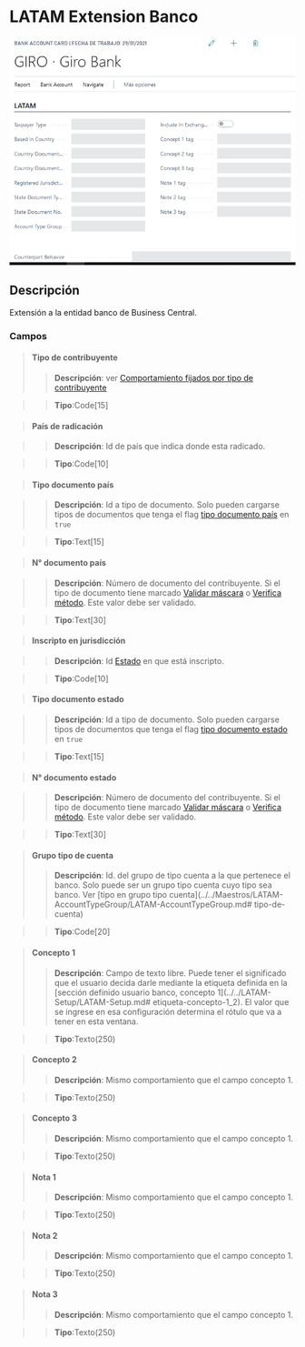 # LATAM Extension Banco
![Ventana Extensión Banco](../../Imagenes/LATAM-Bank-Extension-MainPage.png)
## Descripción
Extensión a la entidad banco de Business Central.

### Campos

>#### Tipo de contribuyente
>>**Descripción**: 
	ver [Comportamiento fijados por tipo de contribuyente](../Reglas/LATAM-Rules-TaxPayerType.md)

>>**Tipo**:Code[15]

>#### País de radicación

>>**Descripción**: 
	Id de país que indica donde esta radicado.
	
>>**Tipo**:Code[10]

>#### Tipo documento país

>>**Descripción**: 
	Id a tipo de documento. Solo pueden cargarse tipos de documentos que tenga el flag [tipo documento país](../Maestros/LATAM-DocumentType.md#tipo-documento-pais) en `true`
	
>>**Tipo**:Text[15]

>#### N° documento país
	
>>**Descripción**: 
	Número de documento del contribuyente. Si el tipo de documento tiene marcado [Validar máscara](../Maestros/LATAM-DocumentType.md#validar-mascara) o [Verifica método](../Maestros/LATAM-DocumentType.md#verifica-metodo). Este valor debe ser validado.
	
>>**Tipo**:Text[30]

>#### Inscripto en jurisdicción

>>**Descripción**: 
	Id [Estado](../Maestros/LATAM-State.md) en que está inscripto.
	
>>**Tipo**:Code[10]

>#### Tipo documento estado

>>**Descripción**: 
	Id a tipo de documento. Solo pueden cargarse tipos de documentos que tenga el flag [tipo documento estado](../Maestros/LATAM-DocumentType.md#tipo-documento-estado) en `true`
	
>>**Tipo**:Text[15]

>#### N° documento estado
	
>>**Descripción**: 
	Número de documento del contribuyente. Si el tipo de documento tiene marcado [Validar máscara](../Maestros/LATAM-DocumentType.md#validar-mascara) o [Verifica método](../Maestros/LATAM-DocumentType.md#verifica-metodo). Este valor debe ser validado.
	
>>**Tipo**:Text[30]

>#### Grupo tipo de cuenta
>>**Descripción**: 
	Id. del grupo de tipo cuenta a la que pertenece el banco. Solo puede ser un grupo tipo cuenta cuyo tipo sea banco. Ver [tipo en grupo tipo cuenta](../../Maestros/LATAM-AccountTypeGroup/LATAM-AccountTypeGroup.md# tipo-de-cuenta)
	
>>**Tipo**:Code[20]

>#### Concepto 1
>>**Descripción**: 
	Campo de texto libre. Puede tener el significado que el usuario decida darle mediante la etiqueta definida en la [sección definido usuario banco, concepto 1](../../LATAM-Setup/LATAM-Setup.md# etiqueta-concepto-1_2). El valor que se ingrese en esa configuración determina el rótulo que va a tener en esta ventana.
	
>>**Tipo**:Texto(250)

>#### Concepto 2
>>**Descripción**: 
	Mismo comportamiento que el campo concepto 1.
	
>>**Tipo**:Texto(250)

>#### Concepto 3
>>**Descripción**: 
	Mismo comportamiento que el campo concepto 1.
	
>>**Tipo**:Texto(250)

>#### Nota 1
>>**Descripción**: 
	Mismo comportamiento que el campo concepto 1.
	
>>**Tipo**:Texto(250)

>#### Nota 2
>>**Descripción**: 
	Mismo comportamiento que el campo concepto 1.
	
>>**Tipo**:Texto(250)

>#### Nota 3
>>**Descripción**: 
	Mismo comportamiento que el campo concepto 1.
	
>>**Tipo**:Texto(250)